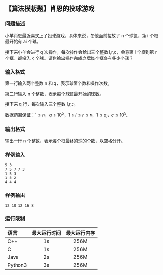 ## 【算法模板题】肖恩的投球游戏

### 问题描述

小羊肖恩最近喜欢上了投球游戏，具体来说，在他面前摆放了 n 个球筐，第 i 个框最开始有 ai​ 个球。

接下来小羊会进行 q 次操作，每次操作会给出三个整数 l,r,c，会将第 l 个框到第 r 个框，都投入 c 个球。请你输出操作完成之后每个框各有多少个球？

### 输入格式

第一行输入两个整数 n 和 q，表示球筐个数和操作次数。

第二行输入 n 个整数，表示每个球筐最开始的球数。

接下来 q 行，每次输入三个整数 l,r,c。

数据范围保证：$1≤n$，$q≤10^5$，$1≤l≤r≤n$，$1≤a_{i}$，$c≤10^5$。

### 输出格式

输出一行 n 个整数，表示每个框最终的球的个数，以空格分开。

### 样例输入

```text
5 3
7 5 7 7 3
1 5 3
1 5 2
4 4 4
```

### 样例输出

```text
12 10 12 16 8
```

### 运行限制

| 语言      | 最大运行时间 | 最大运行内存 |
| :------ | :----: | :----: |
| C++     |   1s   |  256M  |
| C       |   1s   |  256M  |
| Java    |   2s   |  256M  |
| Python3 |   3s   |  256M  |